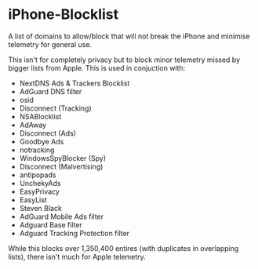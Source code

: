 # iPhone-Blocklist
A list of domains to allow/block that will not break the iPhone and minimise telemetry for general use. 

This isn't for completely privacy but to block minor telemetry missed by bigger lists from Apple.
This is used in conjuction with:
- NextDNS Ads & Trackers Blocklist
- AdGuard DNS filter
- osid
- Disconnect (Tracking)
- NSABlocklist
- AdAway
- Disconnect (Ads)
- Goodbye Ads
- notracking
- WindowsSpyBlocker (Spy)
- Disconnect (Malvertising)
- antipopads
- UnchekyAds
- EasyPrivacy
- EasyList
- Steven Black
- AdGuard Mobile Ads filter
- Adguard Base filter
- Adguard Tracking Protection filter

While this blocks over 1,350,400 entires (with duplicates in overlapping lists), there isn't much for Apple telemetry.
